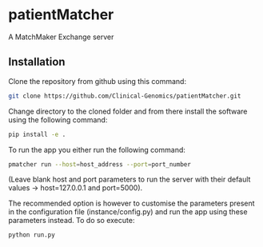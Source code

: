 # patientMatcher
A MatchMaker Exchange server

## Installation
Clone the repository from github using this command:
```bash
git clone https://github.com/Clinical-Genomics/patientMatcher.git
```

Change directory to the cloned folder and from there install the software using the following command:
```bash
pip install -e .
```

To run the app you either run the following command:
```bash
pmatcher run --host=host_address --port=port_number
```
(Leave blank host and port parameters to run the server with their default values -> host=127.0.0.1 and port=5000).

The recommended option is however to customise the parameters present in the configuration file (instance/config.py) and run the app using these parameters instead. To do so execute:
```bash
python run.py
```
